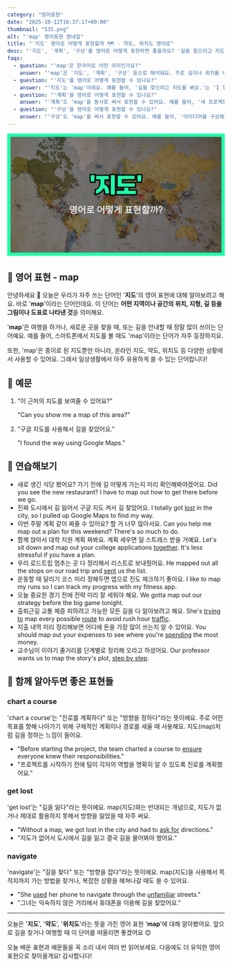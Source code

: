 ```yaml
---
category: "영어표현"
date: "2025-10-12T16:37:17+09:00"
thumbnail: "535.png"
alt: "'map' 영어표현 썸네일"
title: "'지도' 영어로 어떻게 표현할까 🗺️ - 약도, 위치도 영어로"
desc: "'지도', '계획', '구상'를 영어로 어떻게 표현하면 좋을까요? '길을 찾으려고 지도를 봐요.', '새 프로젝트 계획을 세워요.' 등을 영어로 표현하는 법을 배워봅시다. 다양한 예문을 통해서 연습하고 본인의 표현으로 만들어 보세요."
faqs: 
  - question: "'map'은 한국어로 어떤 의미인가요?"
    answer: "'map'은 '지도', '계획', '구상' 등으로 해석돼요. 주로 길이나 위치를 나타내는 그림이지만, 어떤 일을 계획하거나 구상할 때도 쓸 수 있어요."
  - question: "'지도'를 영어로 어떻게 표현할 수 있나요?"
    answer: "'지도'는 'map'이에요. 예를 들어, '길을 찾으려고 지도를 봐요.'는 'I look at a map to find my way.'라고 해요."
  - question: "'계획'을 영어로 어떻게 표현할 수 있나요?"
    answer: "'계획'도 'map'을 동사로 써서 표현할 수 있어요. 예를 들어, '새 프로젝트 계획을 세워요.'는 'We map out a new project.'라고 해요."
  - question: "'구상'을 영어로 어떻게 표현할 수 있나요?"
    answer: "'구상'도 'map'을 써서 표현할 수 있어요. 예를 들어, '아이디어를 구상해요.'는 'I map out my ideas.'라고 말해요."
---
```


!['map' 영어표현](./535.png)

## 🌟 영어 표현 - map

안녕하세요 👋 오늘은 우리가 자주 쓰는 단어인 '**지도**'의 영어 표현에 대해 알아보려고 해요. 바로 '**map**'이라는 단어인데요. 이 단어는 **어떤 지역이나 공간의 위치, 지형, 길 등을 그림이나 도표로 나타낸 것**을 의미해요.

'**map**'은 여행을 하거나, 새로운 곳을 찾을 때, 또는 길을 안내할 때 정말 많이 쓰이는 단어예요. 예를 들어, 스마트폰에서 지도를 볼 때도 'map'이라는 단어가 자주 등장하지요.

또한, 'map'은 종이로 된 지도뿐만 아니라, 온라인 지도, 약도, 위치도 등 다양한 상황에서 사용할 수 있어요. 그래서 일상생활에서 아주 유용하게 쓸 수 있는 단어랍니다!

## 📖 예문

1. "이 근처의 지도를 보여줄 수 있어요?"

   "Can you show me a map of this area?"

2. "구글 지도를 사용해서 길을 찾았어요."

   "I found the way using Google Maps."



## 💬 연습해보기

<ul data-interactive-list>

  <li data-interactive-item>
    <span data-toggler>새로 생긴 식당 봤어요? 가기 전에 길 어떻게 가는지 미리 확인해봐야겠어요.</span>
    <span data-answer>Did you see the new restaurant? I have to map out how to get there before we go.</span>
  </li>

  <li data-interactive-item>
    <span data-toggler>진짜 도시에서 길 잃어서 구글 지도 켜서 길 찾았어요.</span>
    <span data-answer>I totally got <a href="/blog/in-english/457.lose/">lost</a> in the city, so I pulled up Google Maps to find my way.</span>
  </li>

  <li data-interactive-item>
    <span data-toggler>이번 주말 계획 같이 짜줄 수 있어요? 할 거 너무 많아서요.</span>
    <span data-answer>Can you help me map out a plan for this weekend? There's so much to do.</span>
  </li>

  <li data-interactive-item>
    <span data-toggler>함께 앉아서 대학 지원 계획 짜봐요. 계획 세우면 덜 스트레스 받을 거예요.</span>
    <span data-answer>Let's sit down and map out your college applications <a href="/blog/in-english/374.together/">together</a>. It's less stressful if you have a plan.</span>
  </li>

  <li data-interactive-item>
    <span data-toggler>우리 로드트립 멈추는 곳 다 정리해서 리스트로 보내줬어요.</span>
    <span data-answer>He mapped out all the stops on our road trip and <a href="/blog/in-english/292.send/">sent</a> us the list.</span>
  </li>

  <li data-interactive-item>
    <span data-toggler>운동할 때 달리기 코스 미리 정해두면 앱으로 진도 체크하기 좋아요.</span>
    <span data-answer>I like to map my runs so I can track my progress with my fitness app.</span>
  </li>

  <li data-interactive-item>
    <span data-toggler>오늘 중요한 경기 전에 전략 미리 잘 세워야 해요.</span>
    <span data-answer>We gotta map out our strategy before the big game tonight.</span>
  </li>

  <li data-interactive-item>
    <span data-toggler>출퇴근길 교통 체증 피하려고 가능한 모든 길을 다 알아보려고 해요.</span>
    <span data-answer>She's <a href="/blog/in-english/117.try-to/">trying to</a> map every possible <a href="/blog/in-english/519.route/">route</a> to avoid rush hour <a href="/blog/in-english/384.traffic/">traffic</a>.</span>
  </li>

  <li data-interactive-item>
    <span data-toggler>지출 내역 미리 정리해보면 어디에 돈을 가장 많이 쓰는지 알 수 있어요.</span>
    <span data-answer>You should map out your expenses to see where you're <a href="/blog/in-english/258.spend/">spending</a> the most money.</span>
  </li>

  <li data-interactive-item>
    <span data-toggler>교수님이 이야기 줄거리를 단계별로 정리해 오라고 하셨어요.</span>
    <span data-answer>Our professor wants us to map the story's plot, <a href="/blog/in-english/239.step-by-step/">step by step</a>.</span>
  </li>

</ul>

## 🤝 함께 알아두면 좋은 표현들

### chart a course

'chart a course'는 "진로를 계획하다" 또는 "방향을 정하다"라는 뜻이에요. 주로 어떤 목표를 향해 나아가기 위해 구체적인 계획이나 경로를 세울 때 사용해요. 지도(map)처럼 길을 정하는 느낌이 들어요.

- "Before starting the project, the team charted a course to [ensure](/blog/in-english/356.ensure/) everyone knew their responsibilities."
- "프로젝트를 시작하기 전에 팀이 각자의 역할을 명확히 알 수 있도록 진로를 계획했어요."

### get lost

'get lost'는 "길을 잃다"라는 뜻이에요. map(지도)와는 반대되는 개념으로, 지도가 없거나 제대로 활용하지 못해서 방향을 잃었을 때 자주 써요.

- "Without a map, we got lost in the city and had to [ask for](/blog/in-english/125.ask-for/) directions."
- "지도가 없어서 도시에서 길을 잃고 결국 길을 물어봐야 했어요."

### navigate

'navigate'는 "길을 찾다" 또는 "방향을 잡다"라는 뜻이에요. map(지도)을 사용해서 목적지까지 가는 방법을 찾거나, 복잡한 상황을 헤쳐나갈 때도 쓸 수 있어요.

- "She [used](/blog/in-english/171.used/) her phone to navigate through the [unfamiliar](/blog/in-english/337.unfamiliar/) streets."
- "그녀는 익숙하지 않은 거리에서 휴대폰을 이용해 길을 찾았어요."

---

오늘은 '**지도**', '**약도**', '**위치도**'라는 뜻을 가진 영어 표현 '**map**'에 대해 알아봤어요. 앞으로 길을 찾거나 여행할 때 이 단어를 떠올리면 좋겠어요 😊

오늘 배운 표현과 예문들을 꼭 소리 내서 여러 번 읽어보세요. 다음에도 더 유익한 영어 표현으로 찾아올게요! 감사합니다!

